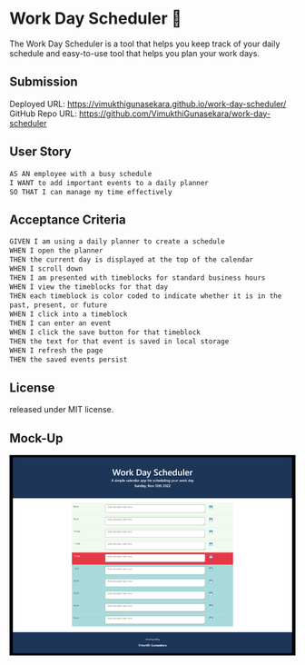 # Work Day Scheduler 📅

The Work Day Scheduler is a tool that helps you keep track of your daily schedule and easy-to-use tool that helps you plan your work days.


## Submission

Deployed URL: https://vimukthigunasekara.github.io/work-day-scheduler/
<br>
GitHub Repo URL: https://github.com/VimukthiGunasekara/work-day-scheduler
 
 
## User Story

``` 
AS AN employee with a busy schedule
I WANT to add important events to a daily planner
SO THAT I can manage my time effectively
```


## Acceptance Criteria

```
GIVEN I am using a daily planner to create a schedule
WHEN I open the planner
THEN the current day is displayed at the top of the calendar
WHEN I scroll down
THEN I am presented with timeblocks for standard business hours
WHEN I view the timeblocks for that day
THEN each timeblock is color coded to indicate whether it is in the past, present, or future
WHEN I click into a timeblock
THEN I can enter an event
WHEN I click the save button for that timeblock
THEN the text for that event is saved in local storage
WHEN I refresh the page
THEN the saved events persist
```


## License

released under MIT license.


## Mock-Up

![Screenshot](./assets/images/screenshot.png)
